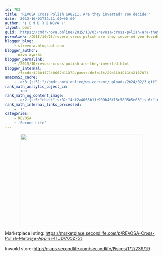 ```yaml
---
id: 783
title: 'REVOSA Cross Polish &#8211; Are they inverted? You decide!'
date: '2015-10-03T23:21:00+00:00'
author: '𐕣 C M D R ░ NOVA 𐕣'
layout: post
guid: 'https://cmdr-nova.online/2015/10/03/revosa-cross-polish-are-they-inverted-you-decide/'
permalink: /2015/10/03/revosa-cross-polish-are-they-inverted-you-decide/
blogger_blog:
    - slrevosa.blogspot.com
blogger_author:
    - nova-ayashi
blogger_permalink:
    - /2015/10/revosa-cross-polish-are-they-inverted.html
blogger_internal:
    - /feeds/4230457840667411378/posts/default/2046694861542137874
amazonS3_cache:
    - 'a:3:{s:51:"//cmdr-nova.online/wp-content/uploads/2024/02/3.gif";a:1:{s:9:"timestamp";i:1715804324;}s:57:"//cmdr-nova.online/wp-content/uploads/2024/02/NoAi_01.png";a:1:{s:9:"timestamp";i:1721692269;}s:67:"//cmdr-nova.online/wp-content/uploads/2024/02/721ac29ea9cbae00.jpeg";a:1:{s:9:"timestamp";i:1715090024;}}'
rank_math_analytic_object_id:
    - '109'
rank_math_og_content_image:
    - 'a:2:{s:5:"check";s:32:"4cf2a4065b11c909b46f18c589505e03";s:6:"images";a:0:{}}'
rank_math_internal_links_processed:
    - '1'
categories:
    - REVOSA
    - 'Second Life'
---
```


<div style="clear: both; text-align: center;">
<a href="http://4.bp.blogspot.com/-FgorbgE6M5Q/VhBiY89SD7I/AAAAAAAAATc/27mhtiT33Yk/s1600/invertedpolishad.png" style="margin-left: 1em; margin-right: 1em;"><img border="0" height="300" src="http://4.bp.blogspot.com/-FgorbgE6M5Q/VhBiY89SD7I/AAAAAAAAATc/27mhtiT33Yk/s400/invertedpolishad.png" width="400" /></a></div>
<br />
Marketplace listing: <a href="https://marketplace.secondlife.com/p/REVOSA-Cross-Polish-Maitreya-Applier-HUD/7832753" target="_blank" rel="noopener">https://marketplace.secondlife.com/p/REVOSA-Cross-Polish-Maitreya-Applier-HUD/7832753</a><br />
<br />
Inworld store: <a href="http://maps.secondlife.com/secondlife/Pisces/172/239/29" target="_blank" rel="noopener">http://maps.secondlife.com/secondlife/Pisces/172/239/29</a>